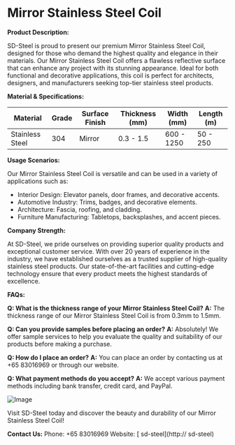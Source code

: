 # Mirror Stainless Steel Coil

**Product Description:**

SD-Steel is proud to present our premium Mirror Stainless Steel Coil, designed for those who demand the highest quality and elegance in their materials. Our Mirror Stainless Steel Coil offers a flawless reflective surface that can enhance any project with its stunning appearance. Ideal for both functional and decorative applications, this coil is perfect for architects, designers, and manufacturers seeking top-tier stainless steel products.

**Material & Specifications:**

| Material | Grade | Surface Finish | Thickness (mm) | Width (mm) | Length (m) |
|----------|-------|----------------|----------------|------------|------------|
| Stainless Steel | 304 | Mirror | 0.3 - 1.5 | 600 - 1250 | 50 - 250 |

**Usage Scenarios:**

Our Mirror Stainless Steel Coil is versatile and can be used in a variety of applications such as:
- Interior Design: Elevator panels, door frames, and decorative accents.
- Automotive Industry: Trims, badges, and decorative elements.
- Architecture: Fascia, roofing, and cladding.
- Furniture Manufacturing: Tabletops, backsplashes, and accent pieces.

**Company Strength:**

At SD-Steel, we pride ourselves on providing superior quality products and exceptional customer service. With over 20 years of experience in the industry, we have established ourselves as a trusted supplier of high-quality stainless steel products. Our state-of-the-art facilities and cutting-edge technology ensure that every product meets the highest standards of excellence.

**FAQs:**

**Q: What is the thickness range of your Mirror Stainless Steel Coil?**
**A:** The thickness range of our Mirror Stainless Steel Coil is from 0.3mm to 1.5mm.

**Q: Can you provide samples before placing an order?**
**A:** Absolutely! We offer sample services to help you evaluate the quality and suitability of our products before making a purchase.

**Q: How do I place an order?**
**A:** You can place an order by contacting us at +65 83016969 or through our website.

**Q: What payment methods do you accept?**
**A:** We accept various payment methods including bank transfer, credit card, and PayPal.

![Image](https://github.com/user-attachments/assets/2567258e-e124-4816-932d-1809bd27ef0b)

Visit SD-Steel today and discover the beauty and durability of our Mirror Stainless Steel Coil!

**Contact Us:**
Phone: +65 83016969
Website: [ sd-steel](http:// sd-steel)